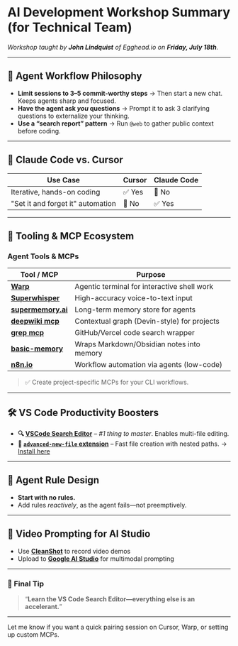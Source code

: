 # AI Development Workshop Summary (for Technical Team)

*Workshop taught by **John Lindquist** of Egghead.io on **Friday, July 18th**.*

---

## 🧠 Agent Workflow Philosophy

- **Limit sessions to 3–5 commit-worthy steps**
  → Then start a new chat. Keeps agents sharp and focused.
- **Have the agent ask *you* questions**
  → Prompt it to ask 3 clarifying questions to externalize your thinking.
- **Use a “search report” pattern**
  → Run `@web` to gather public context before coding.

---

## 🤖 Claude Code vs. Cursor

| Use Case                            | Cursor            | Claude Code     |
|------------------------------------|-------------------|-----------------|
| Iterative, hands-on coding         | ✅ Yes            | 🚫 No           |
| "Set it and forget it" automation  | 🚫 No             | ✅ Yes          |

---

## 🧰 Tooling & MCP Ecosystem

### Agent Tools & MCPs

| Tool / MCP               | Purpose                                       |
|--------------------------|-----------------------------------------------|
| **[Warp](https://www.warp.dev/)**                 | Agentic terminal for interactive shell work   |
| **[Superwhisper](https://superwhisper.com/)**         | High-accuracy voice-to-text input             |
| **[supermemory.ai](https://supermemory.ai/)**       | Long-term memory store for agents             |
| **[deepwiki mcp](https://deepwiki.com/)**         | Contextual graph (Devin-style) for projects   |
| **[grep mcp](https://grep.app/)**             | GitHub/Vercel code search wrapper             |
| **[basic-memory](https://basicmemory.com/)**         | Wraps Markdown/Obsidian notes into memory     |
| **[n8n.io](https://n8n.io/)**               | Workflow automation via agents (low-code)     |

> ✅ Create project-specific MCPs for your CLI workflows.

---

## 🛠 VS Code Productivity Boosters

- **🔍 [VSCode Search Editor](https://code.visualstudio.com/docs/editing/codebasics#_search-editor)** – *#1 thing to master*. Enables multi-file editing.
- **📄 [`advanced-new-file` extension](https://marketplace.visualstudio.com/items?itemName=patbenatar.advanced-new-file)** – Fast file creation with nested paths.
  → [Install here](https://marketplace.visualstudio.com/items?itemName=patbenatar.advanced-new-file)

---

## 📏 Agent Rule Design

- **Start with no rules.**
- Add rules *reactively*, as the agent fails—not preemptively.

---

## 🎥 Video Prompting for AI Studio

- Use **[CleanShot](https://cleanshot.com/)** to record video demos
- Upload to **[Google AI Studio](https://aistudio.google.com/)** for multimodal prompting

---

### 🔑 Final Tip
> “**Learn the VS Code Search Editor—everything else is an accelerant.**”

---

Let me know if you want a quick pairing session on Cursor, Warp, or setting up custom MCPs.